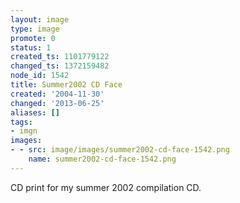 ```yaml
---
layout: image
type: image
promote: 0
status: 1
created_ts: 1101779122
changed_ts: 1372159482
node_id: 1542
title: Summer2002 CD Face
created: '2004-11-30'
changed: '2013-06-25'
aliases: []
tags:
- imgn
images:
- - src: image/images/summer2002-cd-face-1542.png
    name: summer2002-cd-face-1542.png
---
```

CD print for my summer 2002 compilation CD.
